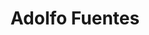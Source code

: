 ---
organizations:
  - name: Universidad del Desarrollo
    url: ""
superuser: false
authors:
  - Adolfo Fuentes
title: Adolfo Fuentes
role: Ph.D. student
# bio: My research interests include ...
interests:
  - Data Science
  - Machine Learning 
  - Computational Social Science 
  - Social Complexity
social:
  - icon: envelope
    icon_pack: fas
    link: mailto:afuentesj@udd.cl
  - icon: twitter
    icon_pack: fab
    link: https://twitter.com/AdolfoFuentes
  # - icon: google-scholar
  #   icon_pack: ai
  #   link: https://scholar.google.com/citations?user=
  - icon: github
    icon_pack: fab
    link: https://github.com/adolfofuentesjofre

# education:
#   courses:
#     - course: Ph.D. in Social Complexity Science
#       # institution: Universidad del Desarrollo
#       # year: 2012
#     - course: M.Sc. Social Complexity Science
#       # institution: Massachusetts Institute of Technology
#       # year: 2009
#     - course: Comercial Engeenering (Economics)
#       # institution: Massachusetts Institute of Technology
#       # year: 2008
email: ""
user_groups:
  - Ph.D. Students
  - Researchers
---